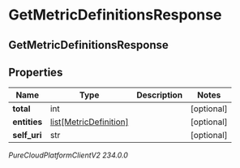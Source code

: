 # GetMetricDefinitionsResponse

## GetMetricDefinitionsResponse

## Properties

|Name | Type | Description | Notes|
|------------ | ------------- | ------------- | -------------|
| **total** | int |  | [optional] |
| **entities** | [list[MetricDefinition]](MetricDefinition) |  | [optional] |
| **self_uri** | str |  | [optional] |



_PureCloudPlatformClientV2 234.0.0_
